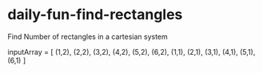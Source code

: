 # daily-fun-find-rectangles
Find Number of rectangles in a cartesian system

inputArray = [
    (1,2), (2,2), (3,2), (4,2), (5,2), (6,2),
    (1,1), (2,1), (3,1), (4,1), (5,1), (6,1)
]
